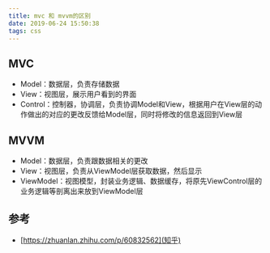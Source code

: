 ```yaml
---
title: mvc 和 mvvm的区别
date: 2019-06-24 15:50:38
tags: css
---
```


## MVC
- Model：数据层，负责存储数据
- View：视图层，展示用户看到的界面
- Control：控制器，协调层，负责协调Model和View，根据用户在View层的动作做出的对应的更改反馈给Model层，同时将修改的信息返回到View层

## MVVM
- Model：数据层，负责跟数据相关的更改
- View：视图层，负责从ViewModel层获取数据，然后显示
- ViewModel：视图模型，封装业务逻辑、数据缓存，将原先ViewControl层的业务逻辑等剖离出来放到ViewModel层

## 参考
- [https://zhuanlan.zhihu.com/p/60832562](知乎)